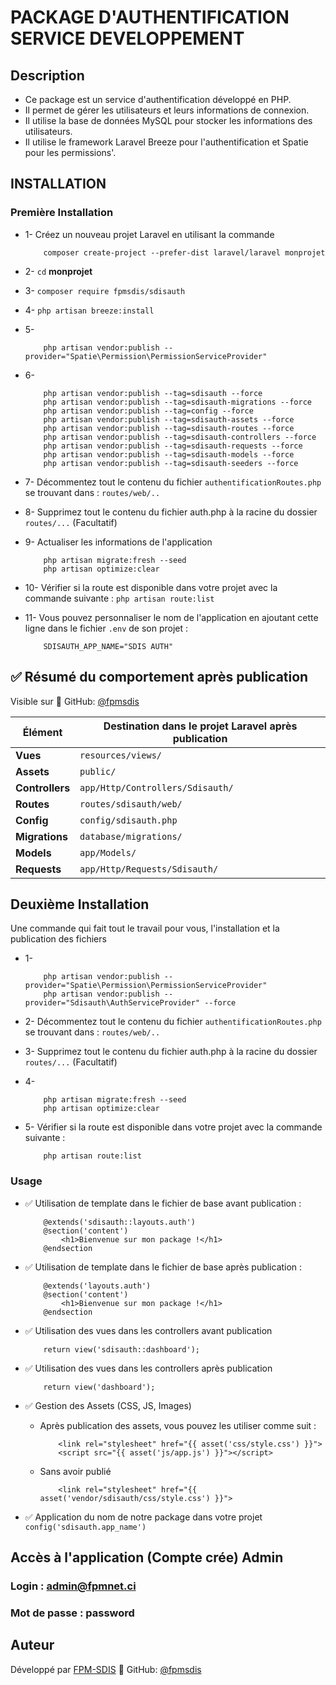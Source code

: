 # PACKAGE D'AUTHENTIFICATION SERVICE DEVELOPPEMENT

## Description

- Ce package est un service d'authentification développé en PHP.
- Il permet de gérer les utilisateurs et leurs informations de connexion.
- Il utilise la base de données MySQL pour stocker les informations des utilisateurs.
- Il utilise le framework Laravel Breeze pour l'authentification et Spatie pour les permissions'.

## INSTALLATION

### Première Installation

- 1- Créez un nouveau projet Laravel en utilisant la commande 

    ```
        composer create-project --prefer-dist laravel/laravel monprojet
    ```

- 2- ```cd``` **monprojet**
- 3- ```composer require fpmsdis/sdisauth```
- 4- ```php artisan breeze:install```
- 5- 
    ```
        php artisan vendor:publish --provider="Spatie\Permission\PermissionServiceProvider"
    ```
- 6- 
    ``` 
        php artisan vendor:publish --tag=sdisauth --force
        php artisan vendor:publish --tag=sdisauth-migrations --force
        php artisan vendor:publish --tag=config --force
        php artisan vendor:publish --tag=sdisauth-assets --force
        php artisan vendor:publish --tag=sdisauth-routes --force
        php artisan vendor:publish --tag=sdisauth-controllers --force
        php artisan vendor:publish --tag=sdisauth-requests --force
        php artisan vendor:publish --tag=sdisauth-models --force
        php artisan vendor:publish --tag=sdisauth-seeders --force 
    ```

- 7- Décommentez tout le contenu du  fichier ``` authentificationRoutes.php ``` se trouvant dans : ``` routes/web/.. ```
- 8- Supprimez tout le contenu du fichier auth.php à la racine du dossier ``` routes/... ``` (Facultatif)
    
- 9- Actualiser les informations de l'application
    ```
        php artisan migrate:fresh --seed
        php artisan optimize:clear
    ```
- 10- Vérifier si la route est disponible dans votre projet avec la commande suivante : ```php artisan route:list```
- 11- Vous pouvez personnaliser le nom de l'application en ajoutant cette ligne dans le fichier ``` .env ``` de son projet :
    ```
        SDISAUTH_APP_NAME="SDIS AUTH"
    ```

## ✅ Résumé du comportement après publication
Visible sur 👤 GitHub: [@fpmsdis](https://github.com/fpmsdis)

| Élément       | Destination dans le projet Laravel après publication |
|--------------|---------------------------------------------------|
| **Vues**      | `resources/views/` |
| **Assets**    | `public/` |
| **Controllers** | `app/Http/Controllers/Sdisauth/` |
| **Routes**    | `routes/sdisauth/web/` |
| **Config**    | `config/sdisauth.php` |
| **Migrations** | `database/migrations/` |
| **Models** | `app/Models/` |
| **Requests**  | `app/Http/Requests/Sdisauth/` |



## **Deuxième Installation**

Une commande qui fait tout le travail pour vous, l'installation et la publication des fichiers
- 1- 
    ```
        php artisan vendor:publish --provider="Spatie\Permission\PermissionServiceProvider"
        php artisan vendor:publish --provider="Sdisauth\AuthServiceProvider" --force
    ```
- 2- Décommentez tout le contenu du  fichier ```authentificationRoutes.php``` se trouvant dans : ``` routes/web/.. ```
- 3- Supprimez tout le contenu du fichier auth.php à la racine du dossier ``` routes/... ``` (Facultatif)

- 4-
    ```
        php artisan migrate:fresh --seed
        php artisan optimize:clear
    ```

- 5- Vérifier si la route est disponible dans votre projet avec la commande suivante :      
    ```
        php artisan route:list
    ```


### **Usage**

- ✅ Utilisation de template dans le fichier de base avant publication : 

    ``` 
        @extends('sdisauth::layouts.auth')
        @section('content')
            <h1>Bienvenue sur mon package !</h1>
        @endsection
    ```

- ✅ Utilisation de template dans le fichier de base après publication : 

    ``` 
        @extends('layouts.auth')
        @section('content')
            <h1>Bienvenue sur mon package !</h1>
        @endsection
    ```

- ✅ Utilisation des vues dans les controllers avant publication
    ```
        return view('sdisauth::dashboard');
    ```

- ✅ Utilisation des vues dans les controllers après publication
    ```
        return view('dashboard');
    ```

- ✅ Gestion des Assets (CSS, JS, Images)
    - Après publication des assets, vous pouvez les utiliser comme suit :

        ```
            <link rel="stylesheet" href="{{ asset('css/style.css') }}">
            <script src="{{ asset('js/app.js') }}"></script>
        ```

    - Sans avoir publié

        ```
            <link rel="stylesheet" href="{{ asset('vendor/sdisauth/css/style.css') }}">
        ```
- ✅ Application du nom de notre package dans votre projet
        ``` 
            config('sdisauth.app_name')
        ```


## Accès à l'application (Compte crée) Admin

### Login : **admin@fpmnet.ci**
### Mot de passe : **password**

## Auteur

Développé par [FPM-SDIS](https://github.com/fpmsdis)
👤 GitHub: [@fpmsdis](https://github.com/fpmsdis)
